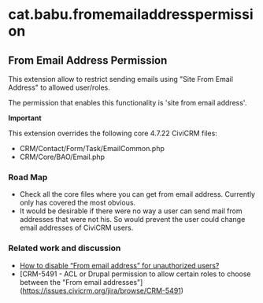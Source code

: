 # cat.babu.fromemailaddresspermission

## From Email Address Permission

This extension allow to restrict sending emails using "Site From Email Address" to allowed user/roles.

The permission that enables this functionality is 'site from email address'.

**Important**

This extension overrides the following core 4.7.22 CiviCRM files:

- CRM/Contact/Form/Task/EmailCommon.php
- CRM/Core/BAO/Email.php

### Road Map

- Check all the core files where you can get from email address. Currently only has covered the most obvious. 
- It would be desirable if there were no way a user can send mail from addresses that were not his. So would prevent the user could change email addresses of CiviCRM users.

### Related work and discussion

- [How to disable “From email address” for unauthorized users?](https://civicrm.stackexchange.com/questions/7236/how-to-disable-from-email-address-for-unauthorized-users)
- [CRM-5491 - ACL or Drupal permission to allow certain roles to choose between the "From email addresses"] (https://issues.civicrm.org/jira/browse/CRM-5491)